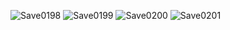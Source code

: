 ![Save0198](https://github.com/user-attachments/assets/ba4451d8-7923-4c62-a6ff-a2c1b1e555d3)
![Save0199](https://github.com/user-attachments/assets/c59843fa-7c59-4d86-bc40-ee8c62323ac6)
![Save0200](https://github.com/user-attachments/assets/25f2f886-4522-4a61-9f90-389e513d049a)
![Save0201](https://github.com/user-attachments/assets/c992f397-1ad2-4804-bbe6-f41c4fc9a09f)
